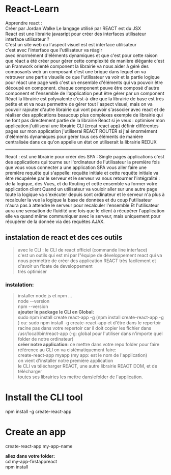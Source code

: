 # React-Learn
Apprendre react :    
Créer par Jordan Walke 
Le langage utilisé par REACT est du JSX  
React est une librairie javasript pour créer des interfaces utilisateur    
interface utilisateur ?  
C'est un site web ou l'aspect visuel est est interface utilisateur   
c'est avec l'interface que l'utilisateur va réagir  
avec énormément d'éléments dynamiques et que c'est pour cette raison 
que réact a été créer pour gérer cette complexité de manière élégante 
c'est un Framwork orienté component 
la librairie va nous aider à géré des composants web 
un composant c'est une brique dans lequel on va retrouver une partie visuelle 
ce que l'utilisateur va voir et la partie logique 
pour réact une page web c'est un ensemble d'éléments qui va pouvoir être découpé
en component.
chaque component peuve être composé d'autre component et l'ensemble de l'application peut 
être gérer par un component Réact 
la librairie est polyvalente c'est-à-dire que la librairie de base est très petite et 
et va nous permettre de gérer tout l'aspect visuel, 
mais on va pouvoir rajouter d'autre librairie qui vont pouvoir s'associer avec react 
et de réaliser des applications beaucoup plus complexes 
exemple de librairie qui ne font pas directement partie de la librairie React 
si je veux : 
optimiser mon application j'utiliserai une librairie CLI (creat react app)
définir différentes pages sur mon application j'utiliserai REACT ROUTER 
si j'ai énormément d'éléments dynamiques pour gérer tous ces éléments de manière centralisée 
dans ce qu'on appelle un état on utiliserait la librairie REDUX 

---------------------------

React : est une librairie pour créer des SPA :
Single pages applications 
c'est des applications qui tourne sur l'ordinateur de l'utilisateur 
la première fois que vous vous connecter a une application SPA 
vous aller faire une première requête qui s'appelle: requête initiale 
et cette requête initiale va être récupérée par le serveur 
et le serveur va nous retourner l'intégralité : de la logique, des Vues, et du Routing 
et cette ensemble va former votre application client 
Quand un utilisateur va vouloir aller sur une autre page toute la logique va s'exécuter 
depuis sont ordinateur et le serveur n'a plus à recalculer la vue la logique la base de données 
et du coup l'utilisateur n'aura pas à attendre le serveur pour recalculer l'ensemble 
Et l'utilisateur aura une sensation de fluidité 
une fois que le client à récupérer l'application elle va quand même communiquer avec le serveur, 
mais uniquement pour récupérer de la donnée via des requêtes AJAX. 

## instalation de react et des ces outils  
> avec le CLI : le CLI de react officiel (commande line interface)  
c'est un outils qui est mi par l"équipe de développement react qui va  
nous permettre de créer des application REACT très facilement et d'avoir un floate de developpement  
très optimiser 
### instalation:  
> installer node.js et npm ...  
node --version  
npm --version  
**ajouter le package le CLI en Global:**  
> sudo npm install create react-app -g  (npm install create-react-app -g )
ou:
sudo npm install -g create-react-app
et d'être dans le repertoir racine pas dans votre repertoir 
car il doit copier les fichier dans /usr/local/bin/react-app
  (-g: global pour l'utiliser dans n'importe quel folder de notre ordinateur)  
**créer notre application:** 
> ce mettre dans votre repo folder 
pour faire référence au CLI on va cistématiquement faire:  
> create-react-app myapp  (my app: est le nom de l'application)  
> on vient d'installer notre première application  
le CLI va télécharger REACT, une autre librairie REACT DOM, et de télécharger  
toutes ses librairies les mettre danslefolder de l'application.  
# Install the CLI tool
npm install -g create-react-app

# Create an app
create-react-app my-app-name

**allez dans votre folder:**  
cd my-app-firstappreact  
npm install






